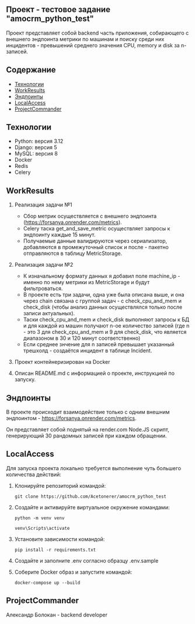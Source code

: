 ## Проект - тестовое задание "amocrm_python_test"

Проект представляет собой backend часть приложения, собирающего с внешнего эндпоинта метрики по машинам
и поиску среди них инцидентов - превышений среднего значения CPU, memory и disk за n-записей.

## Содержание
- [Технологии](#технологии)
- [WorkResults](#workresults)
- [Эндпоинты](#эндпоинты)
- [LocalAccess](#localaccess)
- [ProjectCommander](#ProjectCommander)

## Технологии
- Python: версия 3.12
- Django: версия 5
- MySQL: версия 8
- Docker
- Redis
- Celery


## WorkResults
1) Реализация задачи №1
   - Сбор метрик осуществляется с внешнего эндпоинта (https://forsanya.onrender.com/metrics).
   - Celery таска get_and_save_metric осуществляет запросы к эндпоинту каждые 15 минут.
   - Получаемые данные валидируются через сериализатор, добавляются в промежуточный список и после - пакетно отправляются в таблицу MetricStorage.
   
2) Реализация задачи №2
   - К изначальному формату данных я добавил поле machine_ip - именно по нему метрики из MetricStorage и будут фильтроваться.
   - В проекте есть три задачи, одна уже была описана выше, и она через chain связана с группой задач - с check_cpu_and_mem и check_disk
     (чтобы анализ данных осуществлялся только после записи актуальных).
   - Таски check_cpu_and_mem и check_disk выполняют запросы к БД и для каждой из машин получают n-ое количество записей
     (где n - это 3 для check_cpu_and_mem и 9 для check_disk, что является диапазоном в 30 и 120 минут соответственно)
   - Если среднее знчение для n записей превышает указанный трешхолд - создаётся инцидент в таблице Incident.
     
3) Проект контейнеризирован на Docker
4) Описан README.md с информацией о проекте, инструкцией по запуску.


## Эндпоинты
В проекте происходит взаимодействие только с одним внешним эндпоинтом - https://forsanya.onrender.com/metrics.

Он представляет собой поднятый на render.com Node.JS скрипт, генерирующий 30 рандомных записей при каждом обращении.


## LocalAccess
Для запуска проекта локально требуется выполнение чуть большего количества действий:
1) Клонируйте репозиторий командой:
   ```
   git clone https://github.com/Acetonerer/amocrm_python_test
   ```
2) Создайте и активируйте виртуальное окружение командами:
   ```
   python -m venv venv

   venv\Scripts\activate
   ```
3) Установите зависимости командой:
   ```
   pip install -r requirements.txt
   ```
4) Создайте и заполните .env согласно образцу .env.sample

5) Соберите Docker образ и запустите командой:
   ```
   docker-compose up --build
   ```

## ProjectCommander
Александр Болокан - backend developer
